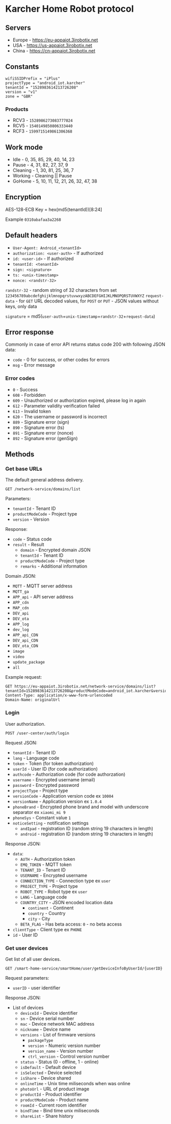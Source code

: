 # Karcher Home Robot protocol

## Servers

* Europe - https://eu-appaiot.3irobotix.net
* USA - https://us-appaiot.3irobotix.net
* China - https://cn-appaiot.3irobotix.net

## Constants

```
wifiSSIDPrefix = "iPlus"
projectType = "android_iot.karcher"
tenantId = "1528983614213726208"
version = "v1"
zone = "GBR"
```

### Products

* RCV3 - `1528986273083777024`
* RCV5 - `1540149850806333440`
* RCF3 - `1599715149861306368`

## Work mode

* Idle - 0, 35, 85, 29, 40, 14, 23
* Pause - 4, 31, 82, 27, 37, 9
* Cleaning - 1, 30, 81, 25, 36, 7
* Working - Cleaning || Pause
* GoHome - 5, 10, 11, 12, 21, 26, 32, 47, 38

## Encryption

AES-128-ECB
Key = hex(md5(tenantId))[8:24]

Example `0310abafaa3a2268`

## Default headers

* `User-Agent: Android_<tenantId>`
* `authorization: <user-auth>` - If authorized
* `id: <user-id>` - If authorized
* `tenantId: <tenantId>`
* `sign: <signature>`
* `ts: <unix-timestamp>`
* `nonce: <randstr-32>`

`randstr-32` - random string of 32 characters from set `123456789abcdefghijklmnopqrstuvwxyzABCDEFGHIJKLMNOPQRSTUVWXYZ`
`request-data` - for `GET` URL decoded values, for `POST` or `PUT` - JSON values without keys, only data

`signature` = md5(`user-auth`+`unix-timestamp`+`randstr-32`+`request-data`)

## Error response

Commonly in case of error API returns status code 200 with following JSON data:

* `code` - 0 for success, or other codes for errors
* `msg` - Error message

### Error codes

* `0` - Success
* `608` - Forbidden
* `609` - Unauthorized or authorization expired, please log in again
* `612` - Parameter validity verification failed
* `613` - Invalid token
* `620` - The username or password is incorrect
* `889` - Signature error (sign)
* `890` - Signature error (ts)
* `891` - Signature error (nonce)
* `892` - Signature error (genSign)

## Methods

### Get base URLs

The default general address delivery.

`GET /network-service/domains/list`

Parameters:

* `tenantId` - Tenant ID
* `productModeCode` - Project type
* `version` - Version

Response:

* `code` - Status code
* `result` - Result
  * `domain` - Encrypted domain JSON
  * `tenantId` - Tenant ID
  * `productModeCode` - Project type
  * `remarks` - Additional information

Domain JSON:

* `MQTT` - MQTT server address
* `MQTT_ga`
* `APP_api` - API server address
* `APP_cdn`
* `MAP_cdn`
* `DEV_api`
* `DEV_ota`
* `APP_log`
* `dev_log`
* `APP_api_CDN`
* `DEV_api_CDN`
* `DEV_ota_CDN`
* `image`
* `video`
* `update_package`
* `all`

Example request:

```http
GET https://eu-appaiot.3irobotix.net/network-service/domains/list?tenantId=1528983614213726208&productModeCode=android_iot.karcher&version=v1
Content-Type: application/x-www-form-urlencoded
Domain-Name: originalUrl
```

### Login

User authorization.

`POST /user-center/auth/login`

Request JSON:

* `tenantId` - Tenant ID
* `lang` - Language code
* `token` - Token (for token authorization)
* `userId` - User ID (for code authorization)
* `authcode` - Authorization code (for code authorzation)
* `username` - Encrypted username (email)
* `password` - Encrypted password
* `projectType` - Project type
* `versionCode` - Application version code ex `10004`
* `versionName` - Application version ex `1.0.4`
* `phoneBrand` - Encrypted phone brand and model with underscore separator ex `xiaomi_mi 9`
* `phoneSys` - Constant value `1`
* `noticeSetting` - notification settings
  * `andIpad` - registration ID (random string 19 characters in length)
  * `android` - registration ID (random string 19 characters in length)

Response JSON:

* `data`:
  * `AUTH` - Authorization token
  * `EMQ_TOKEN` - MQTT token
  * `TENANT_ID` - Tenant ID
  * `USERNAME` - Encrypted username
  * `CONNECTION_TYPE` - Connection type ex `user`
  * `PROJECT_TYPE` - Project type
  * `ROBOT_TYPE` - Robot type ex `user`
  * `LANG` - Language code
  * `COUNTRY_CITY` - JSON encoded location data
    * `continent` - Continent
    * `country` - Country
    * `city` - City
  * `BETA_FLAG` - Has beta access: `0` - no beta access
* `clientType` - Client type ex `PHONE`
* `id` - User ID

### Get user devices

Get list of all user devices.

`GET /smart-home-service/smartHome/user/getDeviceInfoByUserId/{userID}`

Request parameters:

* `userID` - user identifier

Response JSON:

* List of devices
  * `deviceId` - Device identifier
  * `sn` - Device serial number
  * `mac` - Device network MAC address
  * `nickname` - Device name
  * `versions` - List of firmware versions
    * `packageType`
    * `version` - Numeric version number
    * `version_name` - Version number
    * `ctrl_version` - Control version number
  * `status` - Status (0 - offline, 1 - online)
  * `isDefault` - Default device
  * `isSelected` - Device selected
  * `isShare` - Device shared
  * `onlineTime` - Unix time miliseconds when was online
  * `photoUrl` - URL of product image
  * `productId` - Product identifier
  * `productModeCode` - Product name
  * `roomId` - Current room identifier
  * `bindTime` - Bind time unix miliseconds
  * `shareList` - Share history
